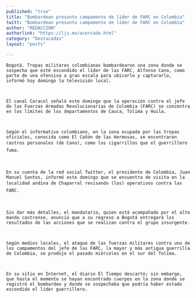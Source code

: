 ```yaml
---
published: "true"
title: "Bombardean presunto campamento de líder de FARC en Colombia"
twitt: "Bombardean presunto campamento de líder de FARC en Colombia"
author: "REDACCION"
authorlink: "https://ljz.mx/acercade.html"
category: "Destacadas"
layout: "posts"

---
```



  
    Bogotá. Tropas militares colombianas bombardearon una zona donde se sospecha que esté escondido el líder de las FARC, Alfonso Cano, como parte de una ofensiva a gran escala para ubicarlo y capturarlo, informó hoy domingo la televisión local.
  
  
  
    El canal Caracol señaló este domingo que la operación contra el jefe de las Fuerzas Armadas Revolucionarias de Colombia (FARC) se concentra en los límites de los departamentos de Cauca, Tolima y Huila.
  
  
  
    Según el informativo colombiano, en la zona ocupada por las tropas oficiales, conocida como El Cañón de las Hermosas, se encontraron rastros personales (de Cano), como los cigarrillos que el guerrillero fuma.
  
  
  
    En su cuenta de la red social Twitter, el presidente de Colombia, Juan Manuel Santos, informó este domingo que se encuentra de visita en la localidad andina de Chaparral revisando (los) operativos contra las FARC.
  
  
  
    Sin dar más detalles, el mandatario, quien está acompañado por el alto mando castrense, anunció que a su regreso a Bogotá entregará los resultados de las acciones que se realizan contra el grupo insurgente.
  
  
  
    Según medios locales, el ataque de las fuerzas militares contra uno de los campamentos del jefe de las FARC, la mayor y más antigua guerrilla de Colombia, se produjo el pasado miércoles en el sur del Tolima.
  
  
  
    En su sitio en Internet, el diario El Tiempo descartó; sin embargo, que hasta el momento se hayan encontrado cuerpos en la zona donde se registró el bombardeo y donde se sospechaba que podría haber estado escondido el líder guerrillero.
  

